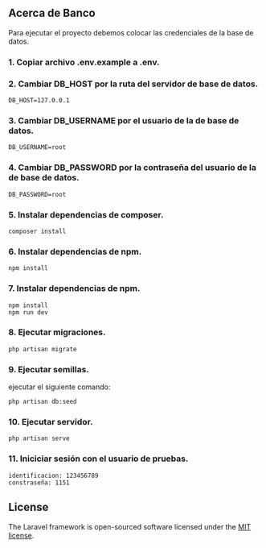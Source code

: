 ## Acerca de Banco
Para ejecutar el proyecto debemos colocar las credenciales de la base de datos.

### 1. Copiar archivo .env.example a .env.

### 2. Cambiar DB_HOST por la ruta del servidor de base de datos.
```angular2html
DB_HOST=127.0.0.1
```
### 3. Cambiar DB_USERNAME por el usuario de la de base de datos.
```angular2html
DB_USERNAME=root
```
### 4. Cambiar DB_PASSWORD por la contraseña del usuario de la de base de datos.
```angular2html
DB_PASSWORD=root
```
### 5. Instalar dependencias de composer.
```angular2html
composer install
```
### 6. Instalar dependencias de npm.
```angular2html
npm install
```
### 7. Instalar dependencias de npm.
```angular2html
npm install
npm run dev
```
### 8. Ejecutar migraciones.
```angular2html
php artisan migrate
```
### 9. Ejecutar semillas.
ejecutar el siguiente comando:
```angular2html
php artisan db:seed
```
### 10. Ejecutar servidor.
```angular2html
php artisan serve
```
### 11. Iniciciar sesión con el usuario de pruebas.
```angular2html
identificacion: 123456789
constraseña: 1151
```

## License

The Laravel framework is open-sourced software licensed under the [MIT license](https://opensource.org/licenses/MIT).
